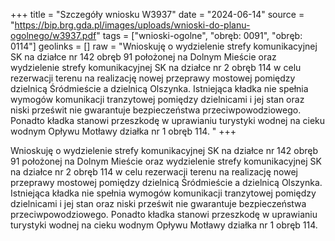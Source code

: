 +++
title = "Szczegóły wniosku W3937"
date = "2024-06-14"
source = "https://bip.brg.gda.pl/images/uploads/wnioski-do-planu-ogolnego/w3937.pdf"
tags = ["wnioski-ogolne", "obręb: 0091", "obręb: 0114"]
geolinks = []
raw = "Wnioskuję o wydzielenie strefy komunikacyjnej SK na działce nr 142 obręb 91 położonej na Dolnym Mieście oraz wydzielenie strefy komunikacyjnej SK na działce nr 2 obręb 114 w celu rezerwacji terenu na realizację nowej przeprawy mostowej pomiędzy dzielnicą Śródmieście a dzielnicą Olszynka. Istniejąca kładka nie spełnia wymogów komunikacji tranzytowej pomiędzy dzielnicami i jej stan oraz niski prześwit nie gwarantuje bezpieczeństwa przeciwpowodziowego. Ponadto kładka stanowi przeszkodę w uprawianiu turystyki wodnej na cieku wodnym Opływu Motławy działka nr 1 obręb 114. "
+++

Wnioskuję o wydzielenie strefy komunikacyjnej SK na działce nr 142 obręb 91 położonej na Dolnym Mieście
oraz wydzielenie strefy komunikacyjnej SK na działce nr 2 obręb 114 w celu rezerwacji terenu na realizację
nowej przeprawy mostowej pomiędzy dzielnicą Śródmieście a dzielnicą Olszynka. Istniejąca kładka nie
spełnia wymogów komunikacji tranzytowej pomiędzy dzielnicami i jej stan oraz niski prześwit nie gwarantuje
bezpieczeństwa przeciwpowodziowego. Ponadto kładka stanowi przeszkodę w uprawianiu turystyki wodnej
na cieku wodnym Opływu Motławy działka nr 1 obręb 114.



